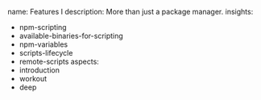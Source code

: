 name: Features I
description: More than just a package manager.
insights:
  - npm-scripting
  - available-binaries-for-scripting
  - npm-variables
  - scripts-lifecycle
  - remote-scripts
aspects:
  - introduction
  - workout
  - deep
 
